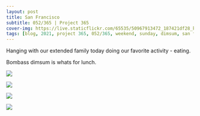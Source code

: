 ```yaml
---
layout: post
title: San Francisco
subtitle: 052/365 | Project 365
cover-img: https://live.staticflickr.com/65535/50967913472_187421df28_k.jpg
tags: [blog, 2021, project 365, 052/365, weekend, sunday, dimsum, san francisco]
---
```

Hanging with our extended family today doing our favorite activity - eating. 

Bombass dimsum is whats for lunch.
<p class="post-img-wrap">
  <img src="https://live.staticflickr.com/65535/50967906632_769f5318a2_h.jpg">
</p>
<p class="post-img-wrap">
  <img src="https://live.staticflickr.com/65535/50967092988_7a48285665_h.jpg">
</p>
<p class="post-img-wrap">
  <img src="https://live.staticflickr.com/65535/50967091328_a3fbcc645c_h.jpg">
</p>
<p class="post-img-wrap">
  <img src="https://live.staticflickr.com/65535/50967907322_46dcbddb12_h.jpg">
</p>
